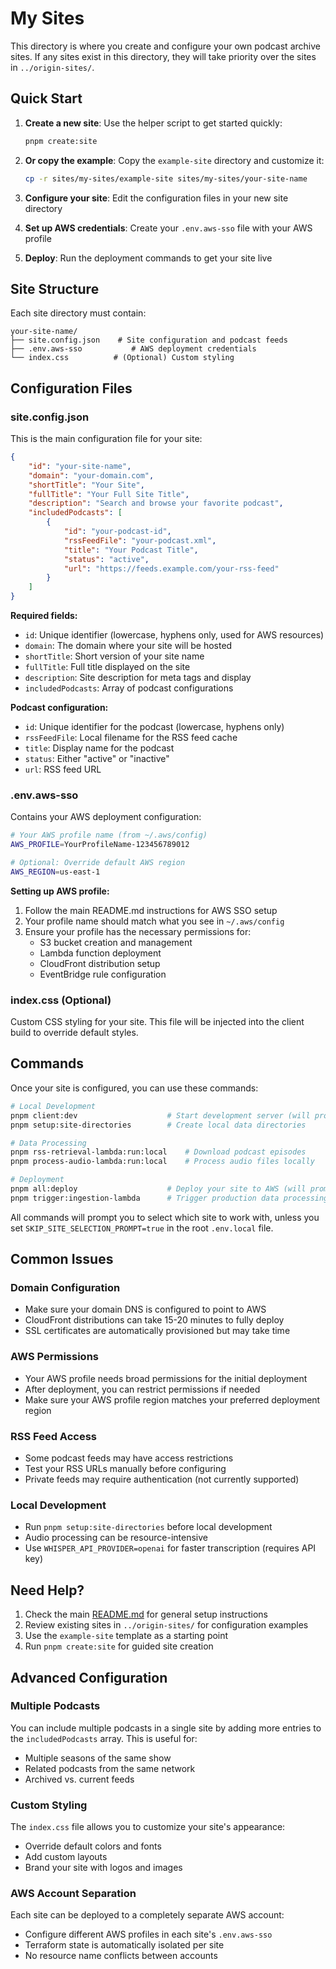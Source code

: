 # My Sites

This directory is where you create and configure your own podcast archive sites. If any sites exist in this directory, they will take priority over the sites in `../origin-sites/`.

## Quick Start

1. **Create a new site**: Use the helper script to get started quickly:
   ```bash
   pnpm create:site
   ```

2. **Or copy the example**: Copy the `example-site` directory and customize it:
   ```bash
   cp -r sites/my-sites/example-site sites/my-sites/your-site-name
   ```

3. **Configure your site**: Edit the configuration files in your new site directory

4. **Set up AWS credentials**: Create your `.env.aws-sso` file with your AWS profile

5. **Deploy**: Run the deployment commands to get your site live

## Site Structure

Each site directory must contain:

```
your-site-name/
├── site.config.json    # Site configuration and podcast feeds
├── .env.aws-sso           # AWS deployment credentials
└── index.css          # (Optional) Custom styling
```

## Configuration Files

### site.config.json

This is the main configuration file for your site:

```json
{
    "id": "your-site-name",
    "domain": "your-domain.com",
    "shortTitle": "Your Site",
    "fullTitle": "Your Full Site Title",
    "description": "Search and browse your favorite podcast",
    "includedPodcasts": [
        {
            "id": "your-podcast-id",
            "rssFeedFile": "your-podcast.xml",
            "title": "Your Podcast Title",
            "status": "active",
            "url": "https://feeds.example.com/your-rss-feed"
        }
    ]
}
```

**Required fields:**
- `id`: Unique identifier (lowercase, hyphens only, used for AWS resources)
- `domain`: The domain where your site will be hosted
- `shortTitle`: Short version of your site name
- `fullTitle`: Full title displayed on the site
- `description`: Site description for meta tags and display
- `includedPodcasts`: Array of podcast configurations

**Podcast configuration:**
- `id`: Unique identifier for the podcast (lowercase, hyphens only)
- `rssFeedFile`: Local filename for the RSS feed cache
- `title`: Display name for the podcast
- `status`: Either "active" or "inactive"
- `url`: RSS feed URL

### .env.aws-sso

Contains your AWS deployment configuration:

```bash
# Your AWS profile name (from ~/.aws/config)
AWS_PROFILE=YourProfileName-123456789012

# Optional: Override default AWS region
AWS_REGION=us-east-1
```

**Setting up AWS profile:**
1. Follow the main README.md instructions for AWS SSO setup
2. Your profile name should match what you see in `~/.aws/config`
3. Ensure your profile has the necessary permissions for:
   - S3 bucket creation and management
   - Lambda function deployment
   - CloudFront distribution setup
   - EventBridge rule configuration

### index.css (Optional)

Custom CSS styling for your site. This file will be injected into the client build to override default styles.

## Commands

Once your site is configured, you can use these commands:

```bash
# Local Development
pnpm client:dev                    # Start development server (will prompt for site)
pnpm setup:site-directories        # Create local data directories

# Data Processing
pnpm rss-retrieval-lambda:run:local    # Download podcast episodes
pnpm process-audio-lambda:run:local    # Process audio files locally

# Deployment
pnpm all:deploy                    # Deploy your site to AWS (will prompt for site)
pnpm trigger:ingestion-lambda      # Trigger production data processing
```

All commands will prompt you to select which site to work with, unless you set `SKIP_SITE_SELECTION_PROMPT=true` in the root `.env.local` file.

## Common Issues

### Domain Configuration
- Make sure your domain DNS is configured to point to AWS
- CloudFront distributions can take 15-20 minutes to fully deploy
- SSL certificates are automatically provisioned but may take time

### AWS Permissions
- Your AWS profile needs broad permissions for the initial deployment
- After deployment, you can restrict permissions if needed
- Make sure your AWS profile region matches your preferred deployment region

### RSS Feed Access
- Some podcast feeds may have access restrictions
- Test your RSS URLs manually before configuring
- Private feeds may require authentication (not currently supported)

### Local Development
- Run `pnpm setup:site-directories` before local development
- Audio processing can be resource-intensive
- Use `WHISPER_API_PROVIDER=openai` for faster transcription (requires API key)

## Need Help?

1. Check the main [README.md](../../README.md) for general setup instructions
2. Review existing sites in `../origin-sites/` for configuration examples
3. Use the `example-site` template as a starting point
4. Run `pnpm create:site` for guided site creation

## Advanced Configuration

### Multiple Podcasts
You can include multiple podcasts in a single site by adding more entries to the `includedPodcasts` array. This is useful for:
- Multiple seasons of the same show
- Related podcasts from the same network
- Archived vs. current feeds

### Custom Styling
The `index.css` file allows you to customize your site's appearance:
- Override default colors and fonts
- Add custom layouts
- Brand your site with logos and images

### AWS Account Separation
Each site can be deployed to a completely separate AWS account:
- Configure different AWS profiles in each site's `.env.aws-sso`
- Terraform state is automatically isolated per site
- No resource name conflicts between accounts